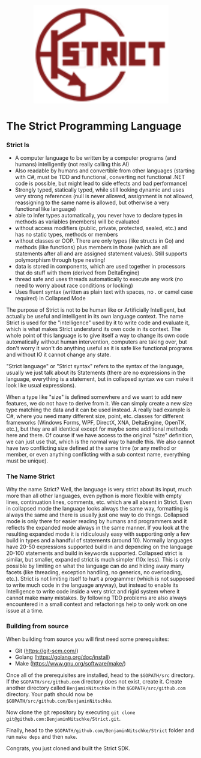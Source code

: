 <p align="center"><img src="docs/assets/strict_logo.png" width="360"></p>

# The Strict Programming Language

###  Strict Is
- A computer language to be written by a computer programs (and humans) intelligently (not really calling this AI)
- Also readable by humans and convertible from other languages (starting with C#, must be TDD and functional, converting
  not functional .NET code is possible, but might lead to side effects and bad performance)
- Strongly typed, statically typed, while still looking dynamic and uses very strong references (null is never allowed,
  assignment is not allowed, reassigning to the same name is allowed, but otherwise a very functional like language)
- able to infer types automatically, you never have to declare types in methods as variables (members) will be evaluated 
- without access modifiers (public, private, protected, sealed, etc.) and has no static types, methods or members
- without classes or OOP. There are only types (like structs in Go) and methods (like functions) plus members in those 
  (which are all statements after all and are assigned statement values). Still supports polymorphism through type nesting! 
- data is stored in components, which are used together in processors that do stuff with them (derived from DeltaEngine)
- thread safe and uses threads automatically to execute any work (no need to worry about race conditions or locking)
- Uses fluent syntax (written as plain text with spaces, no . or camel case required) in Collapsed Mode

The purpose of Strict is not to be human like or Artificially Intelligent, but actually be useful and intelligent in its
own language context. The name Strict is used for the "intelligence" used by it to write code and evaluate it, which is 
what makes Strict understand its own code in its context. The whole point of this language is to give itself a way to 
change its own code automatically without human intervention, computers are taking over, but don't worry it won't do 
anything useful as it is safe like functional programs and without IO it cannot change any state.

"Strict language" or "Strict syntax" refers to the syntax of the language, usually we just talk about its Statements 
(there are no expressions in the language, everything is a statement, but in collapsed syntax we can make it look like usual expressions).

When a type like "size" is defined somewhere and we want to add new features, we do not have to derive from it. 
We can simply create a new size type matching the data and it can be used instead. A really bad example is C#, 
where you need many different size, point, etc. classes for different frameworks (Windows Forms, WPF, DirectX, XNA, 
DeltaEngine, OpenTK, etc.), but they are all identical except for maybe some additional methods here and there. Of course
 if we have access to the original "size" definition, we can just use that, which is the normal way to handle this. We 
 also cannot have two conflicting size defined at the same time (or any method or member, or even anything conflicting 
 with a sub context name, everything must be unique).

### The Name Strict
Why the name Strict? Well, the language is very strict about its input, much more than all other languages, 
even python is more flexible with empty lines, continuation lines, comments, etc. which are all absent in Strict. 
Even in collapsed mode the language looks always the same way, formatting is always the same and there is usually just
one way to do things. Collapsed mode is only there for easier reading by humans and programmers and it reflects the 
expanded mode always in the same manner. If you look at the resulting expanded mode it is ridiculously easy with 
supporting only a few build in types and a handful of statements (around 10). Normally languages have 20-50 expressions
supported build in and depending on the language 20-100 statements and build in keywords supported. Collapsed strict is
similar, but smaller, expanded strict is much simpler (10x less). This is only possible by limiting on what the language
can do and hiding away many facets (like threading, exception handling, no generics, no overloading, etc.). Strict is 
not limiting itself to hurt a programmer (which is not supposed to write much code in the language anyway), but instead 
to enable its Intelligence to write code inside a very strict and rigid system where it cannot make many mistakes. By 
following TDD problems are also always encountered in a small context and refactorings help to only work on one issue at a time. 

### Building from source

When building from source you will first need some prerequisites:
 
  - Git (https://git-scm.com/) 
  - Golang (https://golang.org/doc/install)
  - Make (https://www.gnu.org/software/make/)

Once all of the prerequisites are installed, head to the `$GOPATH/src` directory. 
If the `$GOPATH/src/github.com` directory does not exist, create it. Create another 
directory called `BenjaminNitschke` in the `$GOPATH/src/github.com` directory. Your
path should now be `$GOPATH/src/github.com/BenjaminNitschke`. 

Now clone the git repository by
executing `git clone git@github.com:BenjaminNitschke/Strict.git`.
 
Finally, head to the `$GOPATH/github.com/BenjaminNitschke/Strict` folder and
run `make deps` and then `make`.

Congrats, you just cloned and built the Strict SDK.
